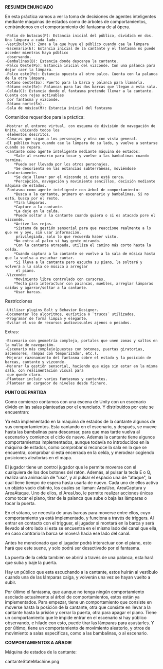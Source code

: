 **RESUMEN ENUNCIADO**

En esta práctica vamos a ver la toma de decisiones de agentes inteligentes mediante máquinas
de estados como de árboles de comportamientos, centrándonos en el comportamiento del fantasma
de al ópera.

    -Patio de butacas(P): Estancia inicial del público, dividida en dos. Una lámpara a cada lado.
    -Vestíbulo(V): Zona a la que huye el público cuando cae la lámpara
    -Escenario(E): Estancia inicial de la cantante y el fantasma no puede acceder mientras haya público 
     observando.
    -Bambalinas(B): Estancia donde descansa la cantante.
    -Palco Oeste(Po): Estancia inicial del vizconde. Con una palanca para dejar caer la lámpara.
    -Palco este(Pe): Estancia opuesta al otro palco. Cuenta con la palanca de la otra lámpara.
    -Sótano oeste(So): Puerto para la barca y palanca para llamarla.
    -Sótano este(Se): Palancas para las dos barcas que llegan a esta sala.
    -Celda(C): Estancia donde el fantasma pretende llevar a la cantante. Cuenta con rejas activables
     por fantasma y vizconde.
    -Sótano norte(Sn).
    -Sala de música(M): Estancia inicial del fantasma

Contenidos requeridos para la práctica:

    -Mostrar el entorno virtual, con esquema de división de navegación de Unity, ubicando todos los
     elementos descritos.
    -Cámaras que sigan a los personajes y otra con vista general.
    -El público huye cuando cae la lámpara de su lado, y vuelve a sentarse cuando se repara.
    -Cantante como agente inteligente mediante máquina de estados:
        *Sale al escenario para tocar y vuelve a las bambalinas cuando termina.
        *Puede ser llevada por los otros personajes.
        *Se desorienta en las estancias subterráneas, moviéndose aleatoriamente.
        *Se deja llevar por el vizconde si este está cerca.
        *Percepción, navegación y movimiento sencillos, decisión mediante máquina de estados.
    -Fantasma como agente inteligente con árbol de comportamiento:
        *Busca a la cantante, primero en escenario y bambalinas. Si no está, busca por el resto.
        *Tira lámparas.
        *Capture a la cantante.
        *La deje en la celda.
        *Puede soltar a la cantante cuando quiera o si es atacado pore el vizconde.
        *Active las rejas.
        *Sistema de gestión sensorial para que reaccione realmente a lo que ve y oye, sin usar información.
         privilegiada, solo lo que recuerda haber visto.
        *No entra al palco si hay gente mirando.
        *Con la cantante atrapada, utiliza el camino más corto hasta la celda.
        *Cuando captura a la cantante se vuelve a la sala de música hasta que la vuelva a escuchar cantar.
        *Si lleva a la cantante pero escucha su piano, la soltará y volverá a la sala de música a arreglar 
         el piano.
    -Vizconde:
        *Movimiento libre controlado con cursores.
        *Tecla para interactuar con palancas, muebles, arreglar lámparas caidas y agarrar/soltar a la cantante.
        *Usar barcas.        

Restricciones

    -Utilizar plugins Bolt y Behavior Designer.
    -Documentar los algoritmos, eurística o ¨trucos¨ utilizados.
    -Programar de forma limpia y elegante.
    -Evitar el uso de recursos audiovisuales ajenos o pesados.

Extras:

    -Escenario con geometría compleja, portales que unen zonas y saltos en la malla de navegación.
    -Escenario más complejo(puestas con botones, puertas giratorias, ascensores, rampas con temporizador, etc.).
    -Mejorar razonamiento del fantasma sobre el estado y la posición de barcas, cantante y vizconde.
    -Mejorar la gestión sensorial, haciendo que oiga sin estar en la misma sala, con realimentación visual para
     que quede claro.
    -Plantear incluir varios fantasmas y cantantes.
    .Plantear un cargador de niveles desde fichero.

**PUNTO DE PARTIDA**

Como comienzo contamos con una escena de Unity con un escenario divido 
en las salas planteadas por el enunciado. Y distribuidos por este se encuentran: 

Ya esta implementado en la maquina de estados de la cantante algunos de sus comportamientos. Esta cantando en el escenario,
y después, se mueve hasta las bambalinas para descansar, para que mas tarde vuelva al escenario 
y comience el ciclo de nuevo. Además la cantante tiene algunos comportamientos implementados, aunque todavía no introducidos en la máquina de estados,
como comprobar si reconoce la sala en la que se encuentra, comprobar si está encerrada en la celda, 
y merodear cogiendo posiciones aleatorias en el mapa.

El jugador tiene un control jugador que le permite moverse con el cualquiera de los dos botones del ratón.
Además, al pulsar la tecla E o Q, realiza una animación de "uso", y al pulsar el espacio una de "ataque", la cual tiene 
tiempo de espera hasta usarla de nuevo. Cada uno de ellos activa un objeto vacio distinto, los cuales se llaman:
AreaUso, AreaCaptura y AreaAtaque. Uno de ellos, el AreaUso, le permite realizar acciones únicas como 
tocar el piano, tirar de la palanca que sube o baja las lámparas o tocar la puerta.

En el sótano, se necesita de unas barcas para moverse entre ellos, cuyo comportamiento ya está implementado,
y funciona a través de triggers. Al entrar en contacto con el trigguer, el jugador si montará en la barca y será llevado
al otro lado si esta se encuentra en el mismo lado del canal que ella, en caso contrario la barca se moverá hacia ese lado del canal.

Antes he mencionado que el jugador podrá interactuar con el piano, esto hará que este suene, y solo podrá ser desactivado 
por el fantasma.

La puerta de la celda también se abrirá a través de una palanca, esta hará que suba y baje la puerta.

Hay un público que esta escuchando a la cantante, estos huirán al vestíbulo cuando una de las lámparas caiga, 
y volverán una vez se hayan vuelto a subir.

Por último el fantasma, que aunque no tenga ningún comportamiento asociado actualmente al 
árbol de comportamientos, estos están ya implementados. Para empezar, tiene un comportamiento que 
consiste en moverse hasta la posición de la cantante, otra que consiste en llevar a la cantante hasta la prisión 
y cerrar la puerta, otra para apagar el piano. Tiene un comportamiento que le impide entrar en el escenario si hay 
público observando, e hilado con esto, puede tirar las lámparas para asustarles. Y por último, tiene un comportamiento 
de movimiento aleatorio, y otros de movimiento a salas especificas, como  a las bambalinas, o al escenario.

**COMPORTAMIENTOS A AÑADIR**

Máquina de estados de la cantante:

cantanteStateMachine.png
